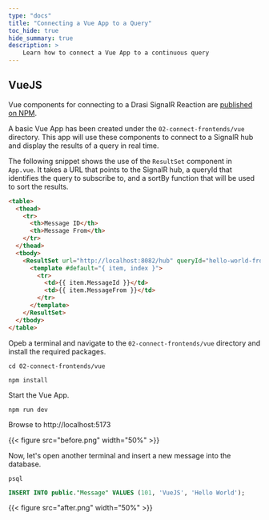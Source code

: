 ```yaml
---
type: "docs"
title: "Connecting a Vue App to a Query"
toc_hide: true
hide_summary: true
description: >
    Learn how to connect a Vue App to a continuous query
---
```



## VueJS

Vue components for connecting to a Drasi SignalR Reaction are [published on NPM](https://www.npmjs.com/package/@drasi/signalr-vue).

A basic Vue App has been created under the `02-connect-frontends/vue` directory.  This app will use these components to connect to a SignalR hub and display the results of a query in real time.

The following snippet shows the use of the `ResultSet` component in `App.vue`.
It takes a URL that points to the SignalR hub, a queryId that identifies the query to subscribe to, and a sortBy function that will be used to sort the results.

```html
<table>
  <thead>
    <tr>
      <th>Message ID</th>
      <th>Message From</th>
    </tr>
  </thead>
  <tbody>
    <ResultSet url="http://localhost:8082/hub" queryId="hello-world-from" :sortBy="x => x.MessageFrom">
      <template #default="{ item, index }">
        <tr>
          <td>{{ item.MessageId }}</td>
          <td>{{ item.MessageFrom }}</td>
        </tr>
      </template>
    </ResultSet>
  </tbody>
</table>
```

Opeb a terminal and navigate to the `02-connect-frontends/vue` directory and install the required packages.

```shell
cd 02-connect-frontends/vue
```

```shell
npm install
```

Start the Vue App.

```shell
npm run dev
```

Browse to http://localhost:5173

{{< figure src="before.png" width="50%" >}}

Now, let's open another terminal and insert a new message into the database.

```shell
psql
```

```sql
INSERT INTO public."Message" VALUES (101, 'VueJS', 'Hello World');
```

{{< figure src="after.png" width="50%" >}}
